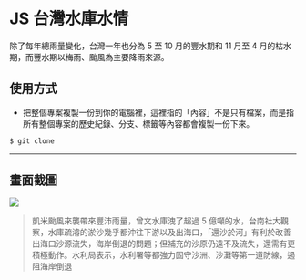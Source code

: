 # JS 台灣水庫水情

除了每年總雨量變化，台灣一年也分為 5 至 10 月的豐水期和 11 月至 4 月的枯水期，而豐水期以梅雨、颱風為主要降雨來源。

## 使用方式
- 把整個專案複製一份到你的電腦裡，這裡指的「內容」不是只有檔案，而是指所有整個專案的歷史紀錄、分支、標籤等內容都會複製一份下來。
```sh
$ git clone
```

----

## 畫面截圖
![](https://i.imgur.com/EhyI0bz.png)
> 凱米颱風來襲帶來豐沛雨量，曾文水庫洩了超過 5 億噸的水，台南社大觀察，水庫疏濬的淤沙幾乎都沖往下游以及出海口，「還沙於河」有利於改善出海口沙源流失，海岸倒退的問題；但補充的沙原仍遠不及流失，還需有更積極動作。水利局表示，水利署等都強力固守沙洲、沙灘等第一道防線，遏阻海岸倒退
